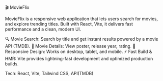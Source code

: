 🎬 MovieFlix

MovieFlix is a responsive web application that lets users search for movies, and explore trending titles.
Built with React, Vite, it delivers fast performance and a clean, modern UI.

🔍 Movie Search: Search by title and get instant results powered by a movie API (TMDB).
📄 Movie Details: View poster, release year, rating.
📱 Responsive Design: Works on desktop, tablet, and mobile.
⚡ Fast Build & HMR: Vite provides lightning-fast development and optimized production builds.

Tech: React, Vite, Tailwind CSS, API(TMDB)
